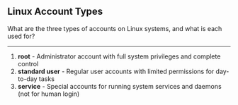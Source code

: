 ## Linux Account Types

What are the three types of accounts on Linux systems, and what is each used for?

---

1. **root** - Administrator account with full system privileges and complete control
2. **standard user** - Regular user accounts with limited permissions for day-to-day tasks
3. **service** - Special accounts for running system services and daemons (not for human login)

